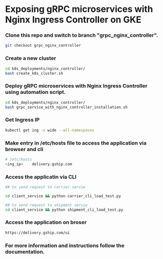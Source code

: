 # Exposing gRPC microservices with Nginx Ingress Controller on GKE

### Clone this repo and switch to branch "grpc_nginx_controller".

```sh
git checkout grpc_nginx_controller
```

### Create a new cluster

```sh
cd k8s_deployments/nginx_controller/
bash create_k8s_cluster.sh
```

### Deploy gRPC microservices with Nginx Ingress Controller using automation script.

```sh
cd k8s_deployments/nginx_controller/
bash grpc_service_with_nginx_controller_installation.sh
```

### Get Ingress IP 

```sh
kubectl get ing -o wide --all-namespaces
```

### Make entry in /etc/hosts file to access the application via browser and cli  

```sh
# /etc/hosts
<ing_ip>	delivery.gship.com
```

### Access the applicatin via CLI  

```sh
## to send request to carrier servie 

cd client_service && python carrier_cli_load_test.py 

## to send request to shipment servie 
cd client_service && python shipment_cli_load_test.py
```

### Access the application on broser

```sh
https://delivery.gship.com/ui
```

### For more information and instructions follow the documentation.

